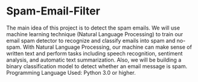 # Spam-Email-Filter

The main idea of this project is to detect the spam emails. We will use machine learning technique (Natural Language Processing) to train our email spam detector to recognize and classify emails into spam and no-spam. With Natural Language Processing, our machine can make sense of written text and perform tasks including speech recognition, sentiment analysis, and automatic text summarization. Also, we will be building a binary classification model to detect whether an email message is spam.
Programming Language Used: Python 3.0 or higher.
